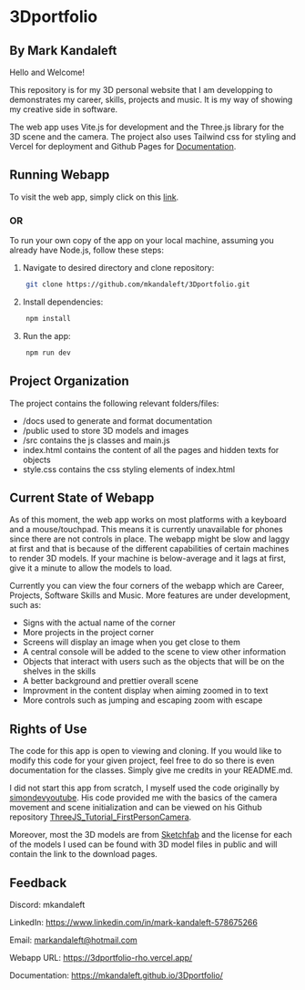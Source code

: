 # 3Dportfolio
## By Mark Kandaleft

Hello and Welcome!

This repository is for my 3D personal website that I am developping to demonstrates my career, skills, projects and music. It is my way of showing my creative side in software.

The web app uses Vite.js for development and the Three.js library for the 3D scene and the camera. The project also uses Tailwind css for styling and Vercel for deployment and Github Pages for [Documentation](https://mkandaleft.github.io/3Dportfolio/).

## Running Webapp

To visit the web app, simply click on this [link](https://3dportfolio-rho.vercel.app/).

### OR

To run your own copy of the app on your local machine, assuming you already have Node.js, follow these steps:

1) Navigate to desired directory and clone repository:
```BASH
    git clone https://github.com/mkandaleft/3Dportfolio.git
```
2) Install dependencies:
```BASH
    npm install
```
3) Run the app:
```BASH
    npm run dev
```

## Project Organization

The project contains the following relevant folders/files:
- /docs used to generate and format documentation
- /public used to store 3D models and images
- /src contains the js classes and main.js
- index.html contains the content of all the pages and hidden texts for objects
- style.css contains the css styling elements of index.html

## Current State of Webapp

As of this moment, the web app works on most platforms with a keyboard and a mouse/touchpad. This means it is currently unavailable for phones since there are not controls in place. The webapp might be slow and laggy at first and that is because of the different capabilities of certain machines to render 3D models. If your machine is below-average and it lags at first, give it a minute to allow the models to load.

Currently you can view the four corners of the webapp which are Career, Projects, Software Skills and Music. More features are under development, such as:
- Signs with the actual name of the corner
- More projects in the project corner
- Screens will display an image when you get close to them
- A central console will be added to the scene to view other information
- Objects that interact with users such as the objects that will be on the shelves in the skills
- A better background and prettier overall scene
- Improvment in the content display when aiming zoomed in to text
- More controls such as jumping and escaping zoom with escape

## Rights of Use

The code for this app is open to viewing and cloning. If you would like to modify this code for your given project, feel free to do so there is even documentation for the classes. Simply give me credits in your README.md.

I did not start this app from scratch, I myself used the code originally by [simondevyoutube](https://github.com/simondevyoutube). His code provided me with the basics of the camera movement and scene initialization and can be viewed on his Github repository [ThreeJS_Tutorial_FirstPersonCamera](https://github.com/simondevyoutube/ThreeJS_Tutorial_FirstPersonCamera.git).

Moreover, most the 3D models are from [Sketchfab](https://sketchfab.com/feed) and the license for each of the models I used can be found with 3D model files in public and will contain the link to the download pages.

## Feedback

Discord:
mkandaleft

LinkedIn:
https://www.linkedin.com/in/mark-kandaleft-578675266

Email:
markandaleft@hotmail.com

Webapp URL:
https://3dportfolio-rho.vercel.app/

Documentation:
https://mkandaleft.github.io/3Dportfolio/